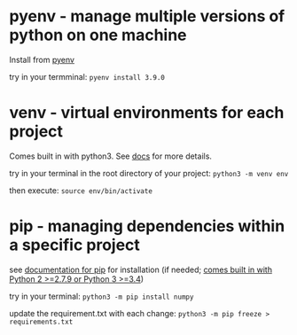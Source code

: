 # pyenv - manage multiple versions of python on one machine

Install from [pyenv](https://github.com/pyenv/pyenv)

try in your termminal: `pyenv install 3.9.0`

# venv - virtual environments for each project

Comes built in with python3. See [docs](https://docs.python.org/3/library/venv.html) for more details.

try in your terminal in the root directory of your project: `python3 -m venv env`

then execute: `source env/bin/activate`

# pip - managing dependencies within a specific project

see [documentation for pip](https://pip.pypa.io/en/stable/) for installation (if needed; [comes built in with Python 2 >=2.7.9 or Python 3 >=3.4](https://pip.pypa.io/en/stable/installing/))

try in your terminal: `python3 -m pip install numpy`

update the requirement.txt with each change: `python3 -m pip freeze > requirements.txt`
